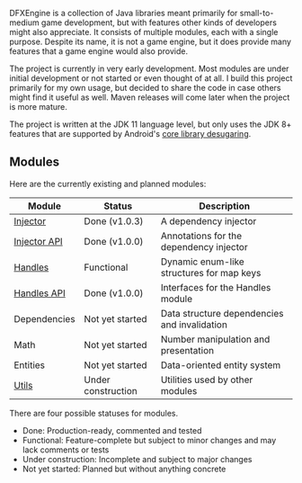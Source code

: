 DFXEngine is a collection of Java libraries meant primarily for small-to-medium game 
development, but with features other kinds of developers might also appreciate. It
consists of multiple modules, each with a single purpose. Despite its name, it is not
a game engine, but it does provide many features that a game engine would also provide.

The project is currently in very early development. Most modules are under initial
development or not started or even thought of at all. I build this project primarily
for my own usage, but decided to share the code in case others might find it useful
as well. Maven releases will come later when the project is more mature.

The project is written at the JDK 11 language level, but only uses the JDK 8+ features
that are supported by Android's 
[core library desugaring](https://developer.android.com/studio/write/java8-support).

## Modules

Here are the currently existing and planned modules:

| Module                       | Status             | Description                                  |
|------------------------------|--------------------|----------------------------------------------|
| [Injector](injector)         | Done (v1.0.3)      | A dependency injector                        |
| [Injector API](injector-api) | Done (v1.0.0)      | Annotations for the dependency injector      |
| [Handles](handles)           | Functional         | Dynamic enum-like structures for map keys    |
| [Handles API](handles-api)   | Done (v1.0.0)      | Interfaces for the Handles module            |
| Dependencies                 | Not yet started    | Data structure dependencies and invalidation |
| Math                         | Not yet started    | Number manipulation and presentation         |
| Entities                     | Not yet started    | Data-oriented entity system                  |
| [Utils](utils)               | Under construction | Utilities used by other modules              |

There are four possible statuses for modules.

 - Done: Production-ready, commented and tested
 - Functional: Feature-complete but subject to minor changes and may lack comments or 
tests
 - Under construction: Incomplete and subject to major changes
 - Not yet started: Planned but without anything concrete

